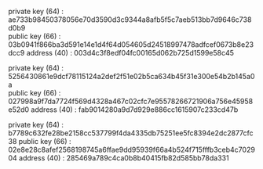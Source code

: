 
private key (64) : ae733b98450378056e70d3590d3c9344a8afb5f5c7aeb513bb7d9646c738d0b9  
public key (66) : 03b0941f866ba3d591e14e1d4f64d054605d24518997478adfcef0673b8e23dcc9 
address (40) : 003d4c3f8edf04fc00165d062b725d1599e58c45

private key (64) : 5256430861e9dcf78115124a2def2f51e02b5ca634b45f31e300e54b2b145a0a  
public key (66) : 027998a9f7da7724f569d4328a467c02cfc7e95578266721906a756e45958e52d0 
address (40) : fab9014280a9d7d929e886cc1615907c233cd47b

private key (64) : b7789c632fe28be2158cc537799f4da4335db75251ee5fc8394e2dc2877cfc38
public key (66) : 02e8e28c8afef2568198745a6ffae9dd95939f66a4b524f715fffb3ceb4c702904
address (40) : 285469a789c4ca0b8b40415fb82d585bb78da331